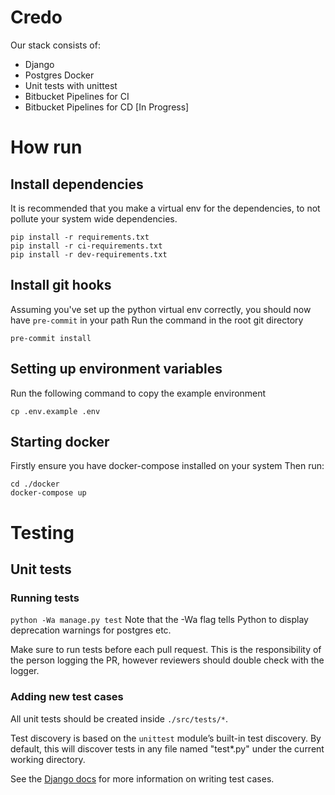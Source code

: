 # Credo

Our stack consists of:

- Django
- Postgres Docker
- Unit tests with unittest
- Bitbucket Pipelines for CI
- Bitbucket Pipelines for CD [In Progress]


# How run

## Install dependencies
It is recommended that you make a virtual env for the dependencies, to not
pollute your system wide dependencies.

```
pip install -r requirements.txt
pip install -r ci-requirements.txt
pip install -r dev-requirements.txt
```

## Install git hooks
Assuming you've set up the python virtual env correctly, you should now have `pre-commit` in your path
Run the command in the root git directory
```
pre-commit install
```

## Setting up environment variables
Run the following command to copy the example environment
```
cp .env.example .env
```

## Starting docker
Firstly ensure you have docker-compose installed on your system
Then run:
```
cd ./docker
docker-compose up
```

# Testing

## Unit tests

### Running tests

```python -Wa manage.py test```
Note that the -Wa flag tells Python to display deprecation warnings for postgres etc.

Make sure to run tests before each pull request. This is the responsibility of the person logging the PR, however reviewers should double check with the logger.

### Adding new test cases

All unit tests should be created inside `./src/tests/*`.

Test discovery is based on the `unittest` module’s built-in test discovery. By default, this will discover tests in any file named "test*.py" under the current working directory.

See the [Django docs](https://docs.djangoproject.com/en/2.2/topics/testing/overview/) for more information on writing test cases.


